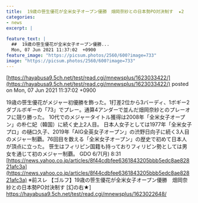 ```yaml
---
title:  19歳の笹生優花が全米女子オープン優勝　畑岡奈紗との日本勢PO対決制す  ★2  
categories:
- news
excerpt: |
  
feature_text: |
  ##  19歳の笹生優花が全米女子オープン優勝...
  Mon, 07 Jun 2021 11:37:02  +0900
feature_image: "https://picsum.photos/2560/600?image=733"
image: "https://picsum.photos/2560/600?image=733"
---
```


[https://hayabusa9.5ch.net/test/read.cgi/mnewsplus/1623033422/](https://hayabusa9.5ch.net/test/read.cgi/mnewsplus/1623033422/)
posted on Mon, 07 Jun 2021 11:37:02  +0900

<!--more-->

19歳の笹生優花がメジャー初優勝を飾った。1打差2位から3バーディ、1ボギー2ダブルボギーの「73」でプレー。通算4アンダーで並んだ畑岡奈紗とのプレーオフに競り勝った。 10代でのメジャータイトル獲得は2008年「全米女子オープン」の朴仁妃（韓国）に続く史上2人目。 日本人女子としては1977年「全米女子プロ」の樋口久子、2019年「AIG全英女子オープン」の渋野日向子に続く3人目のメジャー制覇。76回目を数える「全米女子オープン」の歴史で初めて日本人が頂点に立った。 笹生はフィリピン国籍も持っておりフィリピン勢としては男女を通じて初のメジャー制覇。 GDO 6/7(月) 8:31 [https://news.yahoo.co.jp/articles/8f44cdbfee6361843205bbb5edc8ae82821afc3a](https://news.yahoo.co.jp/articles/8f44cdbfee6361843205bbb5edc8ae82821afc3a) ※前スレ 【ゴルフ】19歳の笹生優花が全米女子オープン優勝　畑岡奈紗との日本勢PO対決制す [幻の右★] https://hayabusa9.5ch.net/test/read.cgi/mnewsplus/1623022648/
